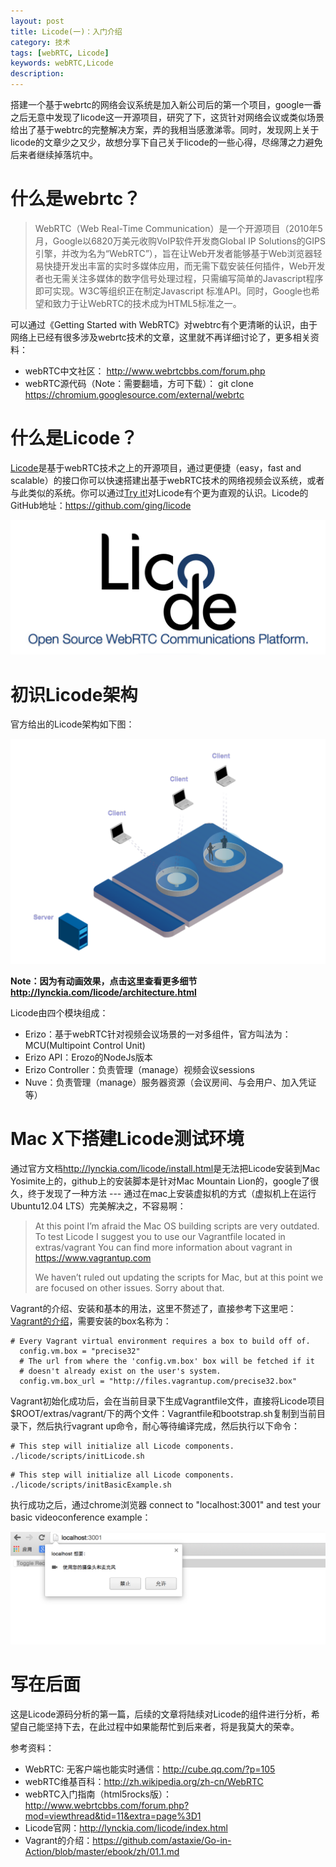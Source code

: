 ```yaml
---
layout: post
title: Licode(一)：入门介绍
category: 技术                                                                                                                                                
tags: [webRTC, Licode]
keywords: webRTC,Licode
description: 
---
```


搭建一个基于webrtc的网络会议系统是加入新公司后的第一个项目，google一番之后无意中发现了licode这一开源项目，研究了下，这货针对网络会议或类似场景给出了基于webtrc的完整解决方案，弄的我相当感激涕零。同时，发现网上关于licode的文章少之又少，故想分享下自己关于licode的一些心得，尽绵薄之力避免后来者继续掉落坑中。

# 什么是webrtc？

> WebRTC（Web Real-Time Communication）是一个开源项目（2010年5月，Google以6820万美元收购VoIP软件开发商Global IP Solutions的GIPS引擎，并改为名为“WebRTC”），旨在让Web开发者能够基于Web浏览器轻易快捷开发出丰富的实时多媒体应用，而无需下载安装任何插件，Web开发者也无需关注多媒体的数字信号处理过程，只需编写简单的Javascript程序即可实现。W3C等组织正在制定Javascript 标准API。同时，Google也希望和致力于让WebRTC的技术成为HTML5标准之一。

可以通过《Getting Started with WebRTC》对webtrc有个更清晰的认识，由于网络上已经有很多涉及webrtc技术的文章，这里就不再详细讨论了，更多相关资料：

* webRTC中文社区： <http://www.webrtcbbs.com/forum.php>
* webRTC源代码（Note：需要翻墙，方可下载）：
git clone <https://chromium.googlesource.com/external/webrtc>

# 什么是Licode？

[Licode](http://lynckia.com/licode/index.html)是基于webRTC技术之上的开源项目，通过更便捷（easy，fast and scalable）的接口你可以快速搭建出基于webRTC技术的网络视频会议系统，或者与此类似的系统。你可以通过[Try it!](http://chotis2.dit.upm.es/)对Licode有个更为直观的认识。Licode的GitHub地址：<https://github.com/ging/licode>

![image](/public/upload/img/2015-05-19-getting-started-with-webrtc.md/licode.png)

# 初识Licode架构

官方给出的Licode架构如下图：

![image](/public/upload/img/2015-05-19-getting-started-with-webrtc.md/licode-architecture.png)

**Note：因为有动画效果，点击这里查看更多细节<http://lynckia.com/licode/architecture.html>**

Licode由四个模块组成：

* Erizo：基于webRTC针对视频会议场景的一对多组件，官方叫法为：MCU(Multipoint Control Unit)
* Erizo API：Erozo的NodeJs版本
* Erizo Controller：负责管理（manage）视频会议sessions
* Nuve：负责管理（manage）服务器资源（会议房间、与会用户、加入凭证等）

# Mac X下搭建Licode测试环境

通过官方文档<http://lynckia.com/licode/install.html>是无法把Licode安装到Mac Yosimite上的，github上的安装脚本是针对Mac Mountain Lion的，google了很久，终于发现了一种方法 --- 通过在mac上安装虚拟机的方式（虚拟机上在运行Ubuntu12.04 LTS）完美解决之，不容易啊：

> At this point I’m afraid the Mac OS building scripts are very outdated. To test Licode I suggest you to use our Vagrantfile located in extras/vagrant
You can find more information about vagrant in https://www.vagrantup.com
>
> We haven’t ruled out updating the scripts for Mac, but at this point we are focused on other issues. Sorry about that.

Vagrant的介绍、安装和基本的用法，这里不赘述了，直接参考下这里吧：[Vagrant的介绍](https://github.com/astaxie/Go-in-Action/blob/master/ebook/zh/01.1.md)，需要安装的box名称为：

```
# Every Vagrant virtual environment requires a box to build off of.
  config.vm.box = "precise32" 
  # The url from where the 'config.vm.box' box will be fetched if it
  # doesn't already exist on the user's system.
  config.vm.box_url = "http://files.vagrantup.com/precise32.box"
```

Vagrant初始化成功后，会在当前目录下生成Vagrantfile文件，直接将Licode项目$ROOT/extras/vagrant/下的两个文件：Vagrantfile和bootstrap.sh复制到当前目录下，然后执行vagrant up命令，耐心等待编译完成，然后执行以下命令：

```
# This step will initialize all Licode components.
./licode/scripts/initLicode.sh
```	

```
# This step will initialize all Licode components.
./licode/scripts/initBasicExample.sh
```	

执行成功之后，通过chrome浏览器 connect to "localhost:3001" and test your basic videoconference example：

![image](/public/upload/img/2015-05-19-getting-started-with-webrtc.md/licode-test.png)

# 写在后面

这是Licode源码分析的第一篇，后续的文章将陆续对Licode的组件进行分析，希望自己能坚持下去，在此过程中如果能帮忙到后来者，将是我莫大的荣幸。

参考资料：

* WebRTC: 无客户端也能实时通信：<http://cube.qq.com/?p=105>
* webRTC维基百科：<http://zh.wikipedia.org/zh-cn/WebRTC>
* webRTC入门指南（html5rocks版）：<http://www.webrtcbbs.com/forum.php?mod=viewthread&tid=11&extra=page%3D1>
* Licode官网：<http://lynckia.com/licode/index.html>
* Vagrant的介绍：<https://github.com/astaxie/Go-in-Action/blob/master/ebook/zh/01.1.md>
